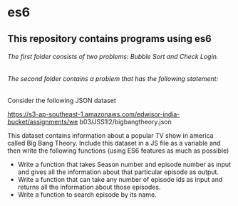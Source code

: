 # es6
## This repository contains programs using es6 
###### The first folder consists of two problems:  Bubble Sort and Check Login.


###### The second folder contains a problem that has the following statement:


Consider the following JSON dataset 

https://s3-ap-southeast-1.amazonaws.com/edwisor-india-bucket/assignments/we
b03/JSS1l2/bigbangtheory.json

This dataset contains information about a popular TV show in america called Big
Bang Theory. Include this dataset in a JS file as a variable and then write the following
functions (using ES6 features as much as possible) 

- Write a function that takes Season number and episode number as input
and gives all the information about that particular episode as output.
- Write a function that can take any number of episode ids as input and
returns all the information about those episodes.
- Write a function to search episode by its name.
